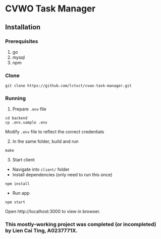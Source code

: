 # CVWO Task Manager 

## Installation 

### Prerequisites

1. go
2. mysql 
3. npm 

### Clone 
```
git clone https://github.com/lctxct/cvwo-task-manager.git
```

### Running
1. Prepare `.env` file 
```
cd backend 
cp .env.sample .env
```
Modify `.env` file to reflect the correct credentials 

2. In the same folder, build and run 
```
make
```

3. Start client 

* Navigate into `client/` folder 
* Install dependencies (only need to run this once)

```
npm install 
```
* Run app
```
npm start 
```

Open http://localhost:3000 to view in browser. 

### This mostly-working project was completed (or incompleted) by **Lien Cai Ting, A0237771X**.